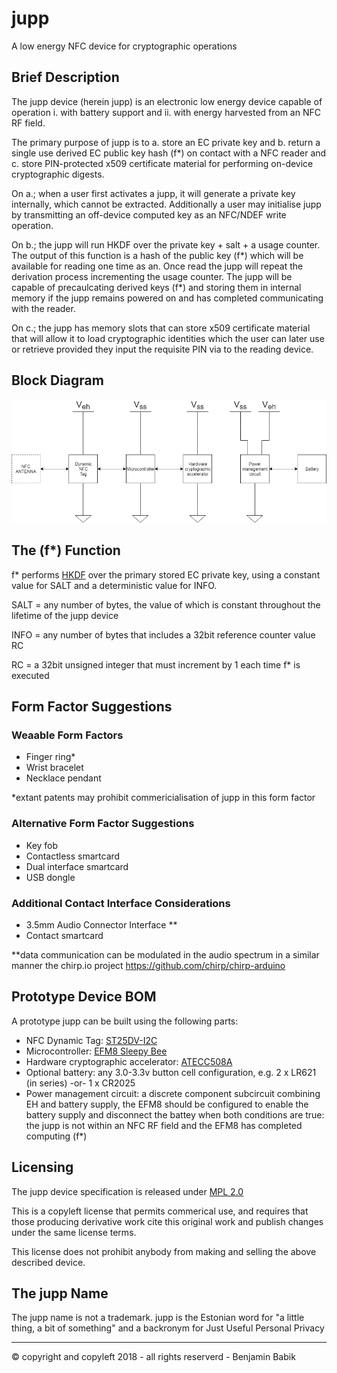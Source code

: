 # jupp
A low energy NFC device for cryptographic operations

## Brief Description

The jupp device (herein jupp) is an electronic low energy device capable of operation i. with battery support and ii. with energy harvested from an NFC RF field.

The primary purpose of jupp is to a. store an EC private key and b. return a single use derived EC public key hash (f*) on contact with a NFC reader and c. store PIN-protected x509 certificate material for performing on-device cryptographic digests.

On a.; when a user first activates a jupp, it will generate a private key internally, which cannot be extracted. Additionally a user may initialise jupp by transmitting an off-device computed key as an NFC/NDEF write operation.

On b.; the jupp will run HKDF over the private key + salt + a usage counter. The output of this function is a hash of the public key (f*) which will be available for reading one time as an. Once read the jupp will repeat the derivation process incrementing the usage counter. The jupp will be capable of precaulcating derived keys (f*) and storing them in internal memory if the jupp remains powered on and has completed communicating with the reader.

On c.; the jupp has memory slots that can store x509 certificate material that will allow it to load cryptographic identities which the user can later use or retrieve provided they input the requisite PIN via to the reading device.

## Block Diagram

![block diagram][blockdiagram]

## The (f*) Function

f* performs [HKDF](https://tools.ietf.org/html/rfc5869) over the primary stored EC private key, using a constant value for SALT and a deterministic value for INFO.

SALT = any number of bytes, the value of which is constant throughout the lifetime of the jupp device

INFO = any number of bytes that includes a 32bit reference counter value RC

RC = a 32bit unsigned integer that must increment by 1 each time f* is executed

## Form Factor Suggestions

### Weaable Form Factors
* Finger ring*
* Wrist bracelet
* Necklace pendant

*extant patents may prohibit commericialisation of jupp in this form factor

### Alternative Form Factor Suggestions
* Key fob
* Contactless smartcard
* Dual interface smartcard
* USB dongle

### Additional Contact Interface Considerations
* 3.5mm Audio Connector Interface **
* Contact smartcard

**data communication can be modulated in the audio spectrum in a similar manner the chirp.io project https://github.com/chirp/chirp-arduino

## Prototype Device BOM

A prototype jupp can be built using the following parts:

* NFC Dynamic Tag: [ST25DV-I2C](https://www.st.com/en/nfc/st25dv-i2c-series-dynamic-nfc-tags.html?querycriteria=productId=SS1950)
* Microcontroller: [EFM8 Sleepy Bee](https://www.silabs.com/products/mcu/8-bit/efm8-sleepy-bee)
* Hardware cryptographic accelerator: [ATECC508A](https://www.microchip.com/wwwproducts/en/ATECC508A)
* Optional battery: any 3.0-3.3v button cell configuration, e.g. 2 x LR621 (in series) -or- 1 x CR2025
* Power management circuit: a discrete component subcircuit combining EH and battery supply, the EFM8 should be configured to enable the battery supply and disconnect the battey when both conditions are true: the jupp is not within an NFC RF field and the EFM8 has completed computing (f*)

## Licensing

The jupp device specification is released under [MPL 2.0](https://tldrlegal.com/license/mozilla-public-license-2.0-(mpl-2))

This is a copyleft license that permits commerical use, and requires that those producing derivative work cite this original work and publish changes under the same license terms.

This license does not prohibit anybody from making and selling the above described device.

## The jupp Name

The jupp name is not a trademark. jupp is the Estonian word for "a little thing, a bit of something" and a backronym for Just Useful Personal Privacy

---

© copyright and copyleft 2018 - all rights reserverd - Benjamin Babik

[blockdiagram]: https://github.com/benbenbenbenbenben/jupp/blob/master/Untitled%20Diagram.png "Block Diagram"

